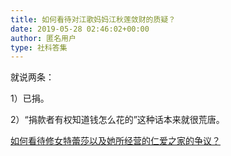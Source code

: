 ```yaml
---
title: 如何看待对江歌妈妈江秋莲敛财的质疑？
date: 2019-05-28 02:46:02+00:00
author: 匿名用户
type: 社科答集
---
```

就说两条：

1）已捐。

2）“捐款者有权知道钱怎么花的”这种话本来就很荒唐。

[如何看待修女特蕾莎以及她所经营的仁爱之家的争议？](https://www.zhihu.com/question/24064243/answer/533635981)
